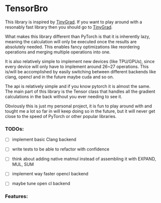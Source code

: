 # TensorBro

This library is inspired by [TinyGrad](https://github.com/tinygrad/tinygrad).
If you want to play around with a resonably fast library then you should go to [TinyGrad](https://github.com/tinygrad/tinygrad).

What makes this library different than PyTorch is that it is inherently lazy, meaning
the calculation will only be executed once the results are absolutely needed. This enables fancy optimizations
like reordering operations and merging multiple operations into one.


It is also relatively simple to implement new devices (like TPU/GPUs), since every device will only have
to implement around 26~27 operations.
This is/will be accomplished by easily switching between different backends
like clang, opencl and in the future maybe cuda and so on.


The api is relatively simple and if you know pytorch it is almost the same.
The main part of this library is the Tensor class that handles all the gradient
calculations in the back without you ever needing to see it.


Obviously this is just my personal project, it is fun to play around with and tought
me a lot so far in will keep doing so in the future, but it will never get close to
the speed of PyTorch or other popular libraries.



### TODOs:
- [ ] implement basic Clang backend
- [ ] write tests to be able to refactor with confidence
- [ ] think about adding native matmul instead of assembling it with EXPAND, MUL, SUM
- [ ] implement way faster opencl backend 
- [ ] maybe tune open cl backend


### Features:



